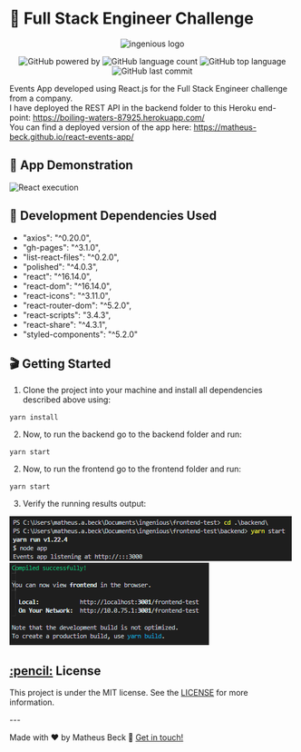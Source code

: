 # 🥕 Full Stack Engineer Challenge

<p align="center">
  <img alt="ingenious logo" width="25%" src="https://www.ingenious.agency/static/images/logos_ingenious.svg">
</p>

<p align="center">
  <img alt="GitHub powered by" src="https://img.shields.io/badge/Powered%20by-React.js-blue.svg?style=flat-square">
  <img alt="GitHub language count" src="https://img.shields.io/github/languages/count/matheus-beck/frontend-test">
  <img alt="GitHub top language" src="https://img.shields.io/github/languages/top/matheus-beck/frontend-test">
  <img alt="GitHub last commit" src="https://img.shields.io/github/last-commit/matheus-beck/frontend-test">
</p>

Events App developed using React.js for the Full Stack Engineer challenge from a company.  
I have deployed the REST API in the backend folder to this Heroku end-point: https://boiling-waters-87925.herokuapp.com/  
You can find a deployed version of the app here: https://matheus-beck.github.io/react-events-app/

## 🎥 App Demonstration

![React execution](execution.gif)

## 💾 Development Dependencies Used
- "axios": "^0.20.0",
- "gh-pages": "^3.1.0",
- "list-react-files": "^0.2.0",
- "polished": "^4.0.3",
- "react": "^16.14.0",
- "react-dom": "^16.14.0",
- "react-icons": "^3.11.0",
- "react-router-dom": "^5.2.0",
- "react-scripts": "3.4.3",
- "react-share": "^4.3.1",
- "styled-components": "^5.2.0"

## 🎬 Getting Started

1. Clone the project into your machine and install all dependencies described above using:

```console
yarn install
```

2. Now, to run the backend go to the backend folder and run:

```console
yarn start
```

2. Now, to run the frontend go to the frontend folder and run:

```console
yarn start
```

3. Verify the running results output:

![Running results output](back_result.png)  
![Running results output](front_result.png)

<h2><a class="anchor" aria-hidden="true" href="#memo-license">:pencil:</a> License </h2>
<p>This project is under the MIT license. See the <a href="https://github.com/matheus-beck/frontend-test/blob/master/LICENSE">LICENSE</a> for more information.</p>
---

Made with ❤️ by Matheus Beck 👋 [Get in touch!](https://www.linkedin.com/in/matheus-beck/)

